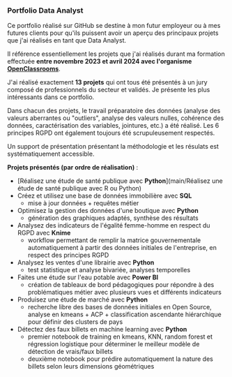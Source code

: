 ### **Portfolio Data Analyst**

Ce portfolio réalisé sur GitHub se destine à mon futur employeur ou à mes futures clients pour qu'ils puissent avoir un aperçu des principaux projets que j'ai réalisés en tant que Data Analyst.

Il référence essentiellement les projets que j'ai réalisés durant ma formation effectuée **entre novembre 2023 et avril 2024 avec l'organisme [OpenClassrooms](https://openclassrooms.com/fr/paths/804-data-analyst)**.

J'ai réalisé exactement **13 projets** qui ont tous été présentés à un jury composé de professionnels du secteur et validés. Je présente les plus intéressants dans ce portfolio.

Dans chacun des projets, le travail préparatoire des données (analyse des valeurs aberrantes ou "outliers", analyse des valeurs nulles, cohérence des données, caractérisation des variables, jointures, etc.) a été réalisé. Les 6 principes RGPD ont également toujours été scrupuleusement respectés.

Un support de présentation présentant la méthodologie et les résulats est systématiquement accessible.

**Projets présentés (par ordre de réalisation)** :
* [Réalisez une étude de santé publique avec **Python**](main/Réalisez une étude de santé publique avec R ou Python)
* Créez et utilisez une base de données immobilière avec **SQL**
  * mise à jour données + requêtes métier
* Optimisez la gestion des données d'une boutique avec **Python**
  * génération des graphiques adaptés, synthèse des résultats
* Analysez des indicateurs de l'égalité femme-homme en respect du RGPD avec **Knime**
  * workflow permettant de remplir la matrice gouvernementale automatiquement à partir des données initiales de l'entreprise, en respect des principes RGPD
* Analysez les ventes d'une librairie avec **Python**
  * test statistique et analyse bivariée, analyses temporelles
* Faites une étude sur l'eau potable avec **Power BI**
  * création de tableaux de bord pédagogiques pour répondre à des problématiques métier avec plusieurs vues et différents indicateurs
* Produisez une étude de marché avec **Python**
  * recherche libre des bases de données initiales en Open Source, analyse en kmeans + ACP + classification ascendante hiérarchique pour définir des clusters de pays
* Détectez des faux billets en machine learning avec **Python**
  * premier notebook de training en kmeans, KNN, random forest et régression logistique pour déterminer le meilleur modèle de détection de vrais/faux billets
  * deuxième notebook pour prédire automatiquement la nature des billets selon leurs dimensions géométriques
